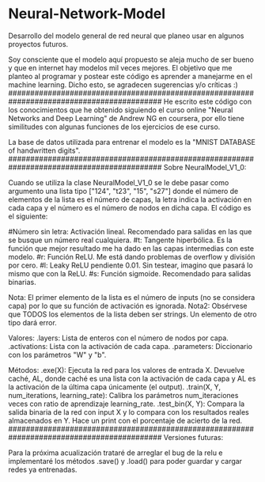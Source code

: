 # Neural-Network-Model
Desarrollo del modelo general de red neural que planeo usar en algunos proyectos futuros.

Soy consciente que el modelo aquí propuesto se aleja mucho de ser bueno y que en internet hay modelos mil veces mejores. El objetivo que me planteo al programar y postear este código es aprender a manejarme en el machine learning. Dicho esto, se agradecen sugerencias y/o críticas :)
###########################################################################################
He escrito este código con los conocimientos que he obtenido siguiendo el curso online "Neural Networks and Deep Learning" de Andrew NG en coursera, por ello tiene similitudes con algunas funciones de los ejercicios de ese curso.

La base de datos utilizada para entrenar el modelo es la "MNIST DATABASE of handwritten digits".
###########################################################################################
Sobre NeuralModel_V1_0:

Cuando se utiliza la clase NeuralModel_V1_0 se le debe pasar como argumento una lista tipo ["124", "t23", "15", "s27"] donde el número de elementos de la lista es el número de capas, la letra indica la activación en cada capa y el número es el número de nodos en dicha capa.
El código es el siguiente:

#Número sin letra: Activación lineal. Recomendado para salidas en las que se busque un número real cualquiera.
#t: Tangente hiperbólica. Es la función que mejor resultado me ha dado en las capas intermedias con este modelo.
#r: Función ReLU. Me está dando problemas de overflow y división por cero.
#l: Leaky ReLU pendiente 0.01. Sin testear, imagino que pasará lo mismo que con la ReLU.
#s: Función sigmoide. Recomendado para salidas binarias.

Nota: El primer elemento de la lista es el número de inputs (no se considera capa) por lo que su función de activación es ignorada.
Nota2: Obsérvese que TODOS los elementos de la lista deben ser strings. Un elemento de otro tipo dará error.

Valores:
.layers: Lista de enteros con el número de nodos por capa.
.activations: Lista con la activación de cada capa.
.parameters: Diccionario con los parámetros "W" y "b".

Métodos:
.exe(X): Ejecuta la red para los valores de entrada X. Devuelve caché, AL, donde caché es una lista con la activación de cada capa y AL es la activación de la última capa únicamente (el output).
.train(X, Y, num_iterations, learning_rate): Calibra los parámetros num_iteraciones veces con ratio de aprendizaje learning_rate.
.test_bin(X, Y): Compara la salida binaria de la red con input X y lo compara con los resultados reales almacenados en Y. Hace un print con el porcentaje de acierto de la red.
###########################################################################################
Versiones futuras:

Para la próxima acualización trataré de arreglar el bug de la relu e implementaré los métodos .save() y .load() para poder guardar y cargar redes ya entrenadas.
